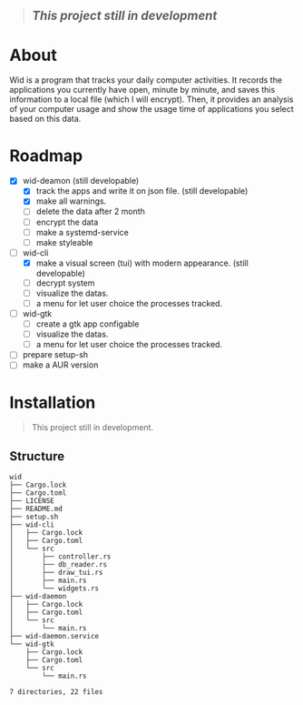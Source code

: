 > ## *This project still in development* 

# About

Wid is a program that tracks your daily computer activities. It records the applications you currently have open, minute by minute, and saves this information to a local file (which I will encrypt). Then, it provides an analysis of your computer usage and show the usage time of applications you select based on this data.

# Roadmap

- [x] wid-deamon (still developable)
  - [x] track the apps and write it on json file. (still developable)
  - [x] make all warnings.
  - [ ] delete the data after 2 month
  - [ ] encrypt the data
  - [ ] make a systemd-service
  - [ ] make styleable
- [ ] wid-cli
  - [x] make a visual screen (tui) with modern appearance. (still developable)
  - [ ] decrypt system
  - [ ] visualize the datas.
  - [ ] a menu for let user choice the processes tracked.
- [ ] wid-gtk
  - [ ] create a gtk app configable
  - [ ] visualize the datas.
  - [ ] a menu for let user choice the processes tracked.
- [ ] prepare setup-sh
- [ ] make a AUR version
# Installation

> This project still in development.

## Structure 
```
wid
├── Cargo.lock
├── Cargo.toml
├── LICENSE
├── README.md
├── setup.sh
├── wid-cli
│   ├── Cargo.lock
│   ├── Cargo.toml
│   └── src
│       ├── controller.rs
│       ├── db_reader.rs
│       ├── draw_tui.rs
│       ├── main.rs
│       └── widgets.rs
├── wid-daemon
│   ├── Cargo.lock
│   ├── Cargo.toml
│   └── src
│       └── main.rs
├── wid-daemon.service
└── wid-gtk
    ├── Cargo.lock
    ├── Cargo.toml
    └── src
        └── main.rs

7 directories, 22 files
```
